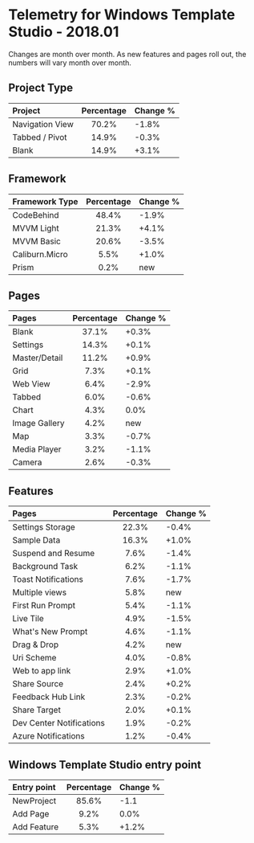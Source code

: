 # Telemetry for Windows Template Studio - 2018.01

Changes are month over month.  As new features and pages roll out, the numbers will vary month over month.

## Project Type

|Project|Percentage|Change %|
|:---|:---:|:---|
|Navigation View|70.2%|-1.8%|
|Tabbed / Pivot|14.9%|-0.3%|
|Blank|14.9%|+3.1%|

## Framework

|Framework Type|Percentage|Change %|
|:---|:---:|:---|
|CodeBehind|48.4%|-1.9%|
|MVVM Light|21.3%|+4.1%|
|MVVM Basic|20.6%|-3.5%|
|Caliburn.Micro|5.5%|+1.0%|
|Prism|0.2%|new|

## Pages

|Pages|Percentage|Change %|
|:---|:---:|:---|
|Blank|37.1%|+0.3%|
|Settings|14.3%|+0.1%|
|Master/Detail|11.2%|+0.9%|
|Grid|7.3%|+0.1%|
|Web View|6.4%|-2.9%|
|Tabbed|6.0%|-0.6%|
|Chart|4.3%|0.0%|
|Image Gallery|4.2%|new|
|Map|3.3%|-0.7%|
|Media Player|3.2%|-1.1%|
|Camera|2.6%|-0.3%|

## Features

|Pages|Percentage|Change %|
|:---|:---:|:---|
|Settings Storage|22.3%|-0.4%|
|Sample Data|16.3%|+1.0%|
|Suspend and Resume|7.6%|-1.4%|
|Background Task|6.2%|-1.1%|
|Toast Notifications|7.6%|-1.7%|
|Multiple views|5.8%|new|
|First Run Prompt|5.4%|-1.1%|
|Live Tile|4.9%|-1.5%|
|What's New Prompt|4.6%|-1.1%|
|Drag & Drop|4.2%|new|
|Uri Scheme|4.0%|-0.8%|
|Web to app link|2.9%|+1.0%|
|Share Source|2.4%|+0.2%|
|Feedback Hub Link|2.3%|-0.2%|
|Share Target|2.0%|+0.1%|
|Dev Center Notifications|1.9%|-0.2%|
|Azure Notifications|1.2%|-0.4%|


## Windows Template Studio entry point
|Entry point|Percentage|Change %|
|:---|:---:|:---|
|NewProject|85.6%|-1.1|
|Add Page|9.2%|0.0%|
|Add Feature|5.3%|+1.2%|
